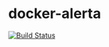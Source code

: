 # docker-alerta

[![Build Status](https://build.walbeck.it/api/badges/walbeck-it/docker-alerta/status.svg)](https://build.walbeck.it/walbeck-it/docker-alerta)
